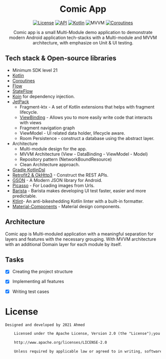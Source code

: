 <h1 align="center"> Comic App </h1>

<p align="center">
  <a href="https://opensource.org/licenses/Apache-2.0"><img alt="License" src="https://img.shields.io/badge/License-Apache%202.0-blue.svg"/></a>
  <a href="https://android-arsenal.com/api?level=21"><img alt="API" src="https://img.shields.io/badge/API-21%2B-brightgreen.svg?style=flat"/></a>
  <a href="https://kotlinlang.org"><img alt="Kotlin" src="https://img.shields.io/badge/Kotlin-1.4.xxx-blue"/></a>
  <img alt="MVVM" src="https://img.shields.io/badge/MVVM-Architecture-orange"/>
  <a href="https://developer.android.com/kotlin/coroutines"><img alt="Coroutines" src="https://img.shields.io/badge/Coroutines-Asynchronous-red"/></a>
</p>

<p align="center">
Comic app is a small Multi-Module demo application to demonstrate modern Android application tech-stacks with a Multi-module and MVVM architecture, with emphasize on Unit & UI testing.
</p>

## Tech stack & Open-source libraries

- Minimum SDK level 21
- [Kotlin](https://kotlinlang.org/)
- [Coroutines](https://github.com/Kotlin/kotlinx.coroutines)
- [Flow](https://kotlin.github.io/kotlinx.coroutines/kotlinx-coroutines-core/kotlinx.coroutines.flow/)
- [StateFlow](https://kotlin.github.io/kotlinx.coroutines/kotlinx-coroutines-core/kotlinx.coroutines.flow/-state-flow/index.html)
- [Koin](https://insert-koin.io) for dependency injection.
- [JetPack](https://developer.android.com/jetpack)
    - Fragment-ktx - A set of Kotlin extensions that helps with fragment lifecycle.
    - [ViewBinding](https://developer.android.com/topic/libraries/view-binding) - Allows you to more
      easily write code that interacts with views
    - Fragment navigation graph
    - ViewModel - UI related data holder, lifecycle aware.
    - Room Persistence - construct a database using the abstract layer.
- Architecture
    - Multi-module design for the app.
    - MVVM Architecture (View - DataBinding - ViewModel - Model)
    - Repository pattern (NetworkBoundResource)
    - Clean Architecture approach.
- [Gradle KotlinDsl](https://docs.gradle.org/current/userguide/kotlin_dsl.html)
- [Retrofit2 & OkHttp3](https://github.com/square/retrofit) - Construct the REST APIs.
- [GSON](https://github.com/google/gson) - A Modern JSON library for Android.
- [Picasso](https://github.com/bumptech/glide) - For Loading images from Urls.
- [Barista](https://github.com/AdevintaSpain/Barista) - Barista makes developing UI test faster,
  easier and more predictable.
- [Ktlint](https://github.com/pinterest/ktlint)- An anti-bikeshedding Kotlin linter with a built-in
  formatter.
- [Material-Components](https://github.com/material-components/material-components-android) -
  Material design components.

## Architecture

Comic app is Multi-moduled application with a meaningful separation for layers and features with the
necessary grouping. With MVVM architecture with an additional Domain layer for each module by
itself.

## Tasks

- [x] Creating the project structure

- [x] Implementing all features

- [x] Writing test cases

# License

```xml
Designed and developed by 2021 Ahmed

    Licensed under the Apache License, Version 2.0 (the "License");you may not use this file except in compliance with the License.You may obtain a copy of the License at

    http://www.apache.org/licenses/LICENSE-2.0

    Unless required by applicable law or agreed to in writing, softwaredistributed under the License is distributed on an "AS IS" BASIS,WITHOUT WARRANTIES OR CONDITIONS OF ANY KIND, either express or implied.See the License for the specific language governing permissions andlimitations under the License.
```
